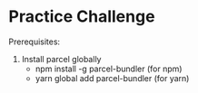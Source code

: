 # Practice Challenge
Prerequisites:
1. Install parcel globally
    - npm install -g parcel-bundler (for npm)
    - yarn global add parcel-bundler (for yarn)